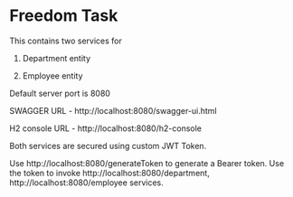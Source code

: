 # Freedom Task
This contains two services for

1.  Department entity 

2.  Employee entity

Default server port is 8080

SWAGGER URL - http://localhost:8080/swagger-ui.html

H2 console URL - http://localhost:8080/h2-console

Both services are secured using custom JWT Token.

Use http://localhost:8080/generateToken to generate a Bearer token.
Use the token to invoke http://localhost:8080/department, http://localhost:8080/employee services.


